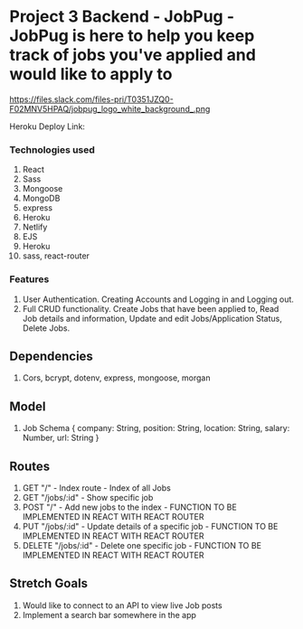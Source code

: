 # Project 3 Backend - JobPug - JobPug is here to help you keep track of jobs you've applied and would like to apply to

https://files.slack.com/files-pri/T0351JZQ0-F02MNV5HPAQ/jobpug_logo_white_background_.png

Heroku Deploy Link:



### Technologies used
1. React
2. Sass
3. Mongoose
4. MongoDB
5. express
6. Heroku
7. Netlify
8. EJS
9. Heroku
10. sass, react-router


### Features
1. User Authentication. Creating Accounts and Logging in and Logging out.
2. Full CRUD functionality. Create Jobs that have been applied to, Read Job details and information, Update and edit Jobs/Application Status, Delete Jobs.



## Dependencies
1. Cors, bcrypt, dotenv, express, mongoose, morgan

## Model
1. Job Schema 
{
    company: String,
    position: String,
    location: String,
    salary: Number,
    url: String
}

## Routes
1. GET "/" - Index route - Index of all Jobs
2. GET "/jobs/:id" - Show specific job
3. POST "/" - Add new jobs to the index - FUNCTION TO BE IMPLEMENTED IN REACT WITH REACT ROUTER
4. PUT "/jobs/:id" - Update details of a specific job - FUNCTION TO BE IMPLEMENTED IN REACT WITH REACT ROUTER
5. DELETE "/jobs/:id" - Delete one specific job - FUNCTION TO BE IMPLEMENTED IN REACT WITH REACT ROUTER



## Stretch Goals 
1. Would like to connect to an API to view live Job posts 
2. Implement a search bar somewhere in the app